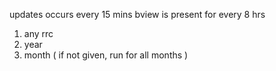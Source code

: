 updates occurs every 15 mins
bview is present for every 8 hrs



1. any rrc
2. year
3. month ( if not given, run for all months )